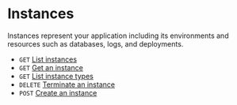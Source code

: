 
# Instances

Instances represent your application including its environments and resources such as databases, logs, and deployments.

- `GET` [List instances](/docs/api/instances/list-instances)
- `GET` [Get an instance](/docs/api/instances/get-instance)
- `GET` [List instance types](/docs/api/instances/list-instance-types)
- `DELETE` [Terminate an instance](/docs/api/instances/terminate-instance)
- `POST` [Create an instance](/docs/api/instances/create-instance)

